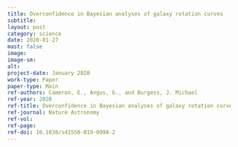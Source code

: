 ```yaml
---
title: Overconfidence in Bayesian analyses of galaxy rotation curves
subtitle: 
layout: post
category: science
date: 2020-01-27
mast: false
image: 
image-sm: 
alt: 
project-date: January 2020
work-type: Paper
paper-type: Main
ref-authors: Cameron, E., Angus, G., and Burgess, J. Michael
ref-year: 2020
ref-title: Overconfidence in Bayesian analyses of galaxy rotation curves
ref-journal: Nature Astronomy
ref-vol: 
ref-page: 
ref-doi: 10.1038/s41550-019-0998-2
---
```

